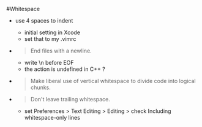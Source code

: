 #Whitespace

* use 4 spaces to indent
    * initial setting in Xcode
    * set that to my .vimrc
* > End files with a newline.

    * write \\n before EOF
    * the action is undefined in C++ ?
* > Make liberal use of vertical whitespace to divide code into logical chunks.
* > Don't leave trailing whitespace.

    * set Preferences > Text Editing > Editing > check Including whitespace-only lines
